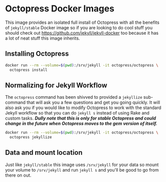 # Octopress Docker Images

This image provides an isolated full install of Octopress with all the benefits
of `jekyll/stable` Docker image so if you are looking to do cool stuff you
should check out https://github.com/jekyll/jekyll-docker too because it has a
lot of neat stuff this image inherits.

## Installing Octopress

```sh
docker run --rm --volume=$(pwd):/srv/jekyll -it octopress/octopress \
  octopress install
```

## Normalizing for Jekyll Workflow

The `octopress` command has been shivved to provided a `jekyllize` sub-command
that will ask you a few questions and get you going quickly.  It will also ask
you if you would like to modify Octopress to work with the standard Jekyll
workflow so that you can do `jekyll s` instead of using Rake and custom tasks.
***Dully note that this is only for stable Octopress and could change in the
future when Octopress moves to the gem version of itself.***

```sh
docker run --rm --volume=$(pwd):/srv/jekyll -it octopress/octopress \
  octopress jekyllize
```


## Data and mount location

Just like `jekyll/stable` this image uses `/srv/jekyll` for your data so mount
your volume to `/srv/jekyll` and run `jekyll s` and you'll be good to go from
there on out.
